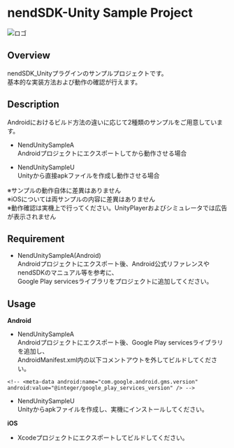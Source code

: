 nendSDK-Unity Sample Project
================== 
![ロゴ](https://github.com/fan-ADN/nendSDK-Android/blob/master/Sample/res/drawable/nend_logo.png)

Overview
---------------------------------
nendSDK_Unityプラグインのサンプルプロジェクトです。  
基本的な実装方法および動作の確認が行えます。

Description
---------------------------------
Androidにおけるビルド方法の違いに応じて2種類のサンプルをご用意しています。
* NendUnitySampleA  
Androidプロジェクトにエクスポートしてから動作させる場合

* NendUnitySampleU  
Unityから直接apkファイルを作成し動作させる場合

※サンプルの動作自体に差異はありません  
※iOSについては両サンプルの内容に差異はありません  
※動作確認は実機上で行ってください。UnityPlayerおよびシミュレータでは広告が表示されません

Requirement
---------------------------------
* NendUnitySampleA(Android)  
Androidプロジェクトにエクスポート後、Android公式リファレンスやnendSDKのマニュアル等を参考に、  
Google Play servicesライブラリをプロジェクトに追加してください。  

Usage
---------------------------------
**Android**

* NendUnitySampleA  
Androidプロジェクトにエクスポート後、Google Play servicesライブラリを追加し、  
AndroidManifest.xml内の以下コメントアウトを外してビルドしてください。

`<!-- <meta-data android:name="com.google.android.gms.version" android:value="@integer/google_play_services_version" /> -->`

* NendUnitySampleU  
Unityからapkファイルを作成し、実機にインストールしてください。  
  
**iOS**  
* Xcodeプロジェクトにエクスポートしてビルドしてください。
